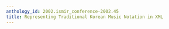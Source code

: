 ```yaml
---
anthology_id: 2002.ismir_conference-2002.45
title: Representing Traditional Korean Music Notation in XML
---
```


